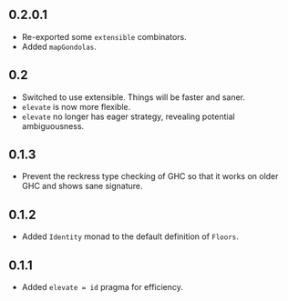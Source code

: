 0.2.0.1
---------------------------------
* Re-exported some `extensible` combinators.
* Added `mapGondolas`.

0.2
---------------------------------
* Switched to use extensible. Things will be faster and saner.
* `elevate` is now more flexible.
* `elevate` no longer has eager strategy, revealing potential ambiguousness.

0.1.3
---------------------------------
* Prevent the reckress type checking of GHC so that it works on older GHC and shows sane signature.

0.1.2
---------------------------------
* Added `Identity` monad to the default definition of `Floors`.

0.1.1
---------------------------------
* Added `elevate = id` pragma for efficiency.
